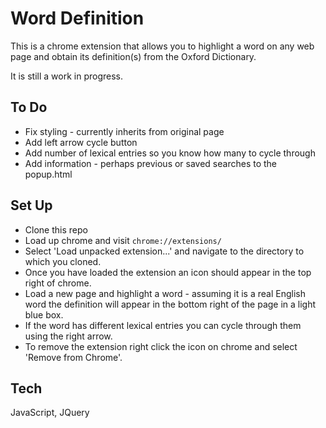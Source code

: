 # Word Definition

This is a chrome extension that allows you to highlight a word on any web page and obtain its definition(s) from the Oxford Dictionary.

It is still a work in progress.

## To Do

* Fix styling - currently inherits from original page
* Add left arrow cycle button
* Add number of lexical entries so you know how many to cycle through
* Add information - perhaps previous or saved searches to the popup.html

## Set Up

* Clone this repo
* Load up chrome and visit `chrome://extensions/`
* Select 'Load unpacked extension...' and navigate to the directory to which you cloned.
* Once you have loaded the extension an icon should appear in the top right of chrome.
* Load a new page and highlight a word - assuming it is a real English word the definition will appear in the bottom right of the page in a light blue box.
* If the word has different lexical entries you can cycle through them using the right arrow.
* To remove the extension right click the icon on chrome and select 'Remove from Chrome'.

## Tech

JavaScript, JQuery
